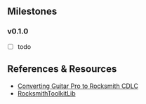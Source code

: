 ## Milestones

### v0.1.0

- [ ] todo

## References & Resources

- [Converting Guitar Pro to Rocksmith CDLC](https://jamesprestonblog.wordpress.com/2017/12/03/creating-a-custom-from-a-guitar-pro-file/)
- [RocksmithToolkitLib](https://github.com/rscustom/rocksmith-custom-song-toolkit/tree/master/RocksmithToolkitLib)
